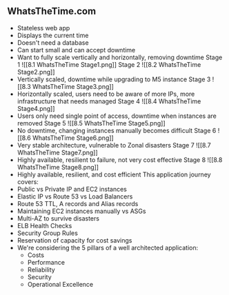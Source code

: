 ## WhatsTheTime.com
- Stateless web app
- Displays the current time
- Doesn't need a database
- Can start small and can accept downtime
- Want to fully scale vertically and horizontally, removing downtime
Stage 1
![[8.1 WhatsTheTime Stage1.png]]
Stage 2
![[8.2 WhatsTheTime Stage2.png]]
- Vertically scaled, downtime while upgrading to M5 instance
Stage 3
![[8.3 WhatsTheTime Stage3.png]]
- Horizontally scaled, users need to be aware of more IPs, more infrastructure that needs managed
Stage 4
![[8.4 WhatsTheTime Stage4.png]]
- Users only need single point of access, downtime when instances are removed
Stage 5
![[8.5 WhatsTheTime Stage5.png]]
- No downtime, changing instances manually becomes difficult
Stage 6
![[8.6 WhatsTheTime Stage6.png]]
- Very stable architecture, vulnerable to Zonal disasters
Stage 7
![[8.7 WhatsTheTime Stage7.png]]
- Highly available, resilient to failure, not very cost effective
Stage 8
![[8.8 WhatsTheTime Stage8.png]]
- Highly available, resilient, and cost efficient
This application journey covers:
- Public vs Private IP and EC2 instances
- Elastic IP vs Route 53 vs Load Balancers
- Route 53 TTL, A records and Alias records
- Maintaining EC2 instances manually vs ASGs
- Multi-AZ to survive disasters
- ELB Health Checks
- Security Group Rules
- Reservation of capacity for cost savings
- We're considering the 5 pillars of a well architected application:
	- Costs
	- Performance
	- Reliability
	- Security
	- Operational Excellence
